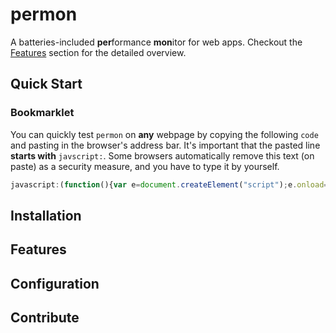 # permon

A batteries-included **per**formance **mon**itor for web apps. Checkout the [Features](#features) section for the detailed overview.

## Quick Start

### Bookmarklet

You can quickly test `permon` on **any** webpage by copying the following `code` and pasting in the browser's address bar. It's important that the pasted line **starts with** `javscript:`. Some browsers automatically remove this text (on paste) as a security measure, and you have to type it by yourself.

```javascript
javascript:(function(){var e=document.createElement("script");e.onload=function(){new permon.Permon({onPublishStats:e=>{console.table(e)}})},e.src="//tsopeh.github.io/permon/dist/permon.iife.js",document.head.appendChild(e)})();
```

## Installation

## Features

## Configuration

## Contribute